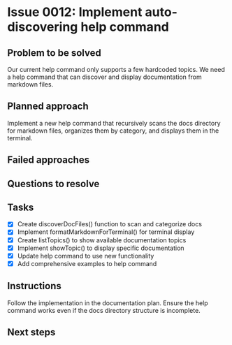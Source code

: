 # Issue 0012: Implement auto-discovering help command

## Problem to be solved
Our current help command only supports a few hardcoded topics. We need a help command that can discover and display documentation from markdown files.

## Planned approach
Implement a new help command that recursively scans the docs directory for markdown files, organizes them by category, and displays them in the terminal.

## Failed approaches


## Questions to resolve


## Tasks
- [x] Create discoverDocFiles() function to scan and categorize docs
- [x] Implement formatMarkdownForTerminal() for terminal display
- [x] Create listTopics() to show available documentation topics
- [x] Implement showTopic() to display specific documentation
- [x] Update help command to use new functionality
- [x] Add comprehensive examples to help command

## Instructions
Follow the implementation in the documentation plan. Ensure the help command works even if the docs directory structure is incomplete.

## Next steps

